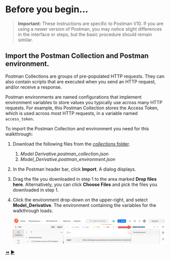 # Before you begin...


> **Important:** These instructions are specific to Postman V10. If you are using a newer version of Postman, you may notice slight differences in the interface or steps, but the basic procedure should remain similar.


## Import the Postman Collection and Postman environment.

Postman Collections are groups of pre-populated HTTP requests. They can also contain scripts that are executed when you send an HTTP request, and/or receive a response.

Postman environments are named configurations that implement environment variables to store values you typically use across many HTTP requests. For example, this Postman Collection stores the Access Token, which is used across most HTTP requests, in a variable named `access_token`.

To import the Postman Collection and environment you need for this walkthrough:

1. Download the following files from the [*collections* folder](../collections).

    1. *Model Derivative.postman_collection.json*
    2. *Model_Derivative.postman_environment.json*


2. In the Postman header bar, click **Import**. A dialog displays.

3. Drag the file you downloaded in step 1 to the area marked **Drop files here**. Alternatively, you can click **Choose Files** and pick the files you downloaded in step 1.

3. Click the environment drop-down on the upper-right, and select **Model_Derivative**. The environment containing the variables for the walkthrough loads.

   ![Postman Environment drop-down](../images/postman_environment_dropdown_tt2.png "Postman Environment drop-down")


[:rewind:](../readme.md "readme.md")  [:arrow_forward:](task-1.md "Next task")
